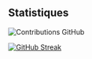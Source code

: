 ## Statistiques
![Contributions GitHub](https://github-readme-stats.vercel.app/api?username=atlante1952&custom_title=Contributions%20GitHub&show_icons=true&locale=fr&count_private=true&hide=stars,issues&bg_color=0d1117&hide_border=true&icon_color=52BFEA&text_color=FFF&title_color=52BFEA&cache_seconds=0)

[![GitHub Streak](https://github-readme-streak-stats.herokuapp.com?user=atlante1952&hide_border=true&locale=fr&background=0d1117&ring=52BFEA&stroke=52BFEA&fire=52BFEA&sideNums=FFFFFF&currStreakLabel=FFFFFF&sideLabels=FFFFFF&dates=FFFFFF&currStreakNum=FFFFFF&cache_seconds=0)](https://git.io/streak-stats)
